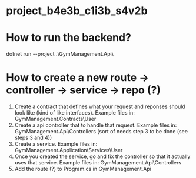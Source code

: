 # project_b4e3b_c1i3b_s4v2b

# How to run the backend? 
dotnet run --project .\GymManagement.Api\

# How to create a new route -> controller -> service -> repo (?) 

1. Create a contract that defines what your request and reponses should look like (kind of like interfaces). Example files in: GymManagement.Contracts\User
2. Create a api controller that to handle that request. Example files in: GymManagement.Api\Controllers (sort of needs step 3 to be done (see steps 3 and 4))
3. Create a service. Example files in: GymManagement.Application\Services\User
4. Once you created the service, go and fix the controller so that it actually uses that service. Example files in: GymManagement.Api\Controllers
5. Add the route (?) to Program.cs in GymManagement.Api


